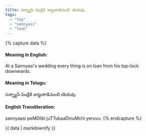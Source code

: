 ```yaml
---
title: సన్న్యాసి పెండ్లికి జుట్టుకాడినుంచి యెరువు.
tags:
  - "top"
  - "sannyasi"
  - "loan"
---
```


{% capture data %}
#### Meaning in English:
At a Sannyasi's wedding every thing is on loan from his top-lock downwards.

#### Meaning in Telugu:
సన్న్యాసి పెండ్లికి జుట్టుకాడినుంచి యెరువు.

#### English Transliteration:
sannyaasi peMDliki juTTukaaDinuMchi yeruvu.
{% endcapture %}

{{ data | markdownify }}

